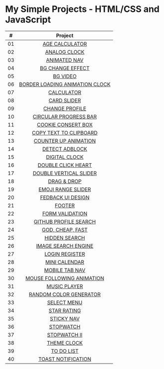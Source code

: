 # My Simple Projects - HTML/CSS and JavaScript

|  #   | Project                                                                                                                                                              |
| :--: | :-------------------------------------------------------------------------------------------------------------------------------------------------------------------:|
|  01  | [AGE CALCULATOR](https://github.com/DeoVindice29/SimpleProject-HTML-CSS-JS/tree/main/AGE%20CALCULATOR)                                                               |
|  02  | [ANALOG CLOCK](https://github.com/DeoVindice29/SimpleProject-HTML-CSS-JS/tree/main/ANALOG%20CLOCK)                                                                   |
|  03  | [ANIMATED NAV](https://github.com/DeoVindice29/SimpleProject-HTML-CSS-JS/tree/main/ANIMATED%20NAV)                                                                   |
|  04  | [BG CHANGE EFFECT](https://github.com/DeoVindice29/SimpleProject-HTML-CSS-JS/tree/main/BG%20CHANGE%20EFFECT)                                                         |
|  05  | [BG VIDEO](https://github.com/DeoVindice29/SimpleProject-HTML-CSS-JS/tree/main/BG%20VIDEO)                                                                           |
|  06  | [BORDER LOADING ANIMATION CLOCK](https://github.com/DeoVindice29/SimpleProject-HTML-CSS-JS/tree/main/BORDER%20LOADING%20ANIMATION)                                   |
|  07  | [CALCULATOR](https://github.com/DeoVindice29/SimpleProject-HTML-CSS-JS/tree/main/CALCULATOR)                                                                         |
|  08  | [CARD SLIDER](https://github.com/DeoVindice29/SimpleProject-HTML-CSS-JS/tree/main/CARD%20SLIDER)                                                                     |
|  09  | [CHANGE PROFILE](https://github.com/DeoVindice29/SimpleProject-HTML-CSS-JS/tree/main/CHANGE%20PROFILE)                                                               |
|  10  | [CIRCULAR PROGRESS BAR](https://github.com/DeoVindice29/SimpleProject-HTML-CSS-JS/tree/main/CIRCULAR%20PROGRESS%20BAR)                                               |
|  11  | [COOKIE CONSERT BOX](https://github.com/DeoVindice29/SimpleProject-HTML-CSS-JS/tree/main/COOKIE%20CONSERT%20BOX)                                                     |
|  12  | [COPY TEXT TO CLIPBOARD](https://github.com/DeoVindice29/SimpleProject-HTML-CSS-JS/tree/main/COPY%20TEXT%20TO%20CLIPBOARD)                                           |
|  13  | [COUNTER UP ANIMATION](https://github.com/DeoVindice29/SimpleProject-HTML-CSS-JS/tree/main/COUNTER%20UP%20ANIMATION)                                                 |
|  14  | [DETECT ADBLOCK](https://github.com/DeoVindice29/SimpleProject-HTML-CSS-JS/tree/main/DETECT%20ADBLOCK)                                                               |
|  15  | [DIGITAL CLOCK](https://github.com/DeoVindice29/SimpleProject-HTML-CSS-JS/tree/main/DIGITAL%20CLOCK)                                                                 |
|  16  | [DOUBLE CLICK HEART](https://github.com/DeoVindice29/SimpleProject-HTML-CSS-JS/tree/main/DOUBLE%20CLICK%20HEART)                                                     |
|  17  | [DOUBLE VERTICAL SLIDER](https://github.com/DeoVindice29/SimpleProject-HTML-CSS-JS/tree/main/DOUBLE%20VERTICAL%20SLIDER)                                             |
|  18  | [DRAG & DROP](https://github.com/DeoVindice29/SimpleProject-HTML-CSS-JS/tree/main/DRAG%20DROP)                                                                       |
|  19  | [EMOJI RANGE SLIDER](https://github.com/DeoVindice29/SimpleProject-HTML-CSS-JS/tree/main/EMOJI%20RANGE%20SLIDER)                                                     |
|  20  | [FEDBACK UI DESIGN](https://github.com/DeoVindice29/SimpleProject-HTML-CSS-JS/tree/main/FEEDBACK%20UI%20DESIGN)                                                      |
|  21  | [FOOTER](https://github.com/DeoVindice29/SimpleProject-HTML-CSS-JS/tree/main/FOOTER)                                                                                 |
|  22  | [FORM VALIDATION](https://github.com/DeoVindice29/SimpleProject-HTML-CSS-JS/tree/main/FORM%20VALIDATION)                                                             |
|  23  | [GITHUB PROFILE SEARCH](https://github.com/DeoVindice29/SimpleProject-HTML-CSS-JS/tree/main/GITHUB%20PROFILES%20SEARCH)                                              |
|  24  | [GOD, CHEAP, FAST](https://github.com/DeoVindice29/SimpleProject-HTML-CSS-JS/tree/main/GOOD%20CHEAP%20FAST)                                                          |
|  25  | [HIDDEN SEARCH](https://github.com/DeoVindice29/SimpleProject-HTML-CSS-JS/tree/main/HIDDEN%20SEARCH)                                                                 |
|  26  | [IMAGE SEARCH ENGINE](https://github.com/DeoVindice29/SimpleProject-HTML-CSS-JS/tree/main/IMAGE%20SEARCH%20ENGINE)                                                   |
|  27  | [LOGIN REGISTER](https://github.com/DeoVindice29/SimpleProject-HTML-CSS-JS/tree/main/LOG%20IN%20REGISTER)                                                            |
|  28  | [MINI CALENDAR](https://github.com/DeoVindice29/SimpleProject-HTML-CSS-JS/tree/main/MINI%20CALENDAR)                                                                 |
|  29  | [MOBILE TAB NAV](https://github.com/DeoVindice29/SimpleProject-HTML-CSS-JS/tree/main/MOBILE%20TAB%20NAV)                                                             |
|  30  | [MOUSE FOLLOWING ANIMATION](https://github.com/DeoVindice29/SimpleProject-HTML-CSS-JS/tree/main/MOUSE%20FOLLOWING%20ANIMATION)                                       |
|  31  | [MUSIC PLAYER](https://github.com/DeoVindice29/SimpleProject-HTML-CSS-JS/tree/main/MUSIC%20PLAYER)                                                                   |
|  32  | [RANDOM COLOR GENERATOR](https://github.com/DeoVindice29/SimpleProject-HTML-CSS-JS/tree/main/RANDOM%20COLOR%20GENERATOR)                                             |
|  33  | [SELECT MENU](https://github.com/DeoVindice29/SimpleProject-HTML-CSS-JS/tree/main/SELECT%20MENU)                                                                     |
|  34  | [STAR RATING](https://github.com/DeoVindice29/SimpleProject-HTML-CSS-JS/tree/main/STAR%20RATING)                                                                     |
|  35  | [STICKY NAV](https://github.com/DeoVindice29/SimpleProject-HTML-CSS-JS/tree/main/STICKY%20NAVIGATION)                                                                |
|  36  | [STOPWATCH](https://github.com/DeoVindice29/SimpleProject-HTML-CSS-JS/tree/main/STOPWATCH)                                                                           |
|  37  | [STOPWATCH II](https://github.com/DeoVindice29/SimpleProject-HTML-CSS-JS/tree/main/STOPWATCH%20II)                                                                   |
|  38  | [THEME CLOCK](https://github.com/DeoVindice29/SimpleProject-HTML-CSS-JS/tree/main/THEME%20CLOCK)                                                                     |
|  39  | [TO DO LIST](https://github.com/DeoVindice29/SimpleProject-HTML-CSS-JS/tree/main/TO%20DO%20LIST)                                                                     |
|  40  | [TOAST NOTIFICATION](https://github.com/DeoVindice29/SimpleProject-HTML-CSS-JS/tree/main/TOAST%20NOTIFICATION)                                                       |
